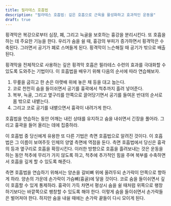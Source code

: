 ```yaml
---
title: 필라테스 호흡법
description: "필라테스 호흡법: 깊은 호흡으로 근육을 활성화하고 효과적인 운동을"
draft: true
---
```


횡격막은 복강으로부터 심장, 폐, 그리고 늑골을 보호하는 흉강을 분리시킨다.
또 호흡을 하는 데 주요한 기능을 한다.
우리가 숨을 쉴 때, 흉강의 부피가 증가하면서 횡격막은 수축된다.
그러면서 공기가 폐로 스며들게 된다.
횡격막이 느슨해질 때 공기가 밖으로 배출된다.

횡격막을 전체적으로 사용하는 깊은 횡격막 호흡은 필라테스 수련의 효과를 극대화할 수 있도록 도와주는 기법이다.
이 호흡법을 배우기 위해 다음의 순서에 따라 연습해보자.

1. 무릎을 굽히고 한 손은 아랫배 위에 놓은 채 등을 대고 눕는다.
2. 코로 천천히 숨을 들이쉬면서 공기를 흉곽에서 척추까지 흘려 넣어준다.
3. 복부, 늑골, 그리고 옆구리를 안쪽으로 끌어당기면서 공기를 들여온 반대의 순서로 몸 밖으로 내뱉는다.
4. 그리고 코로 공기를 내뱉으면서 흉곽이 내려가게 한다.

호흡법을 연습하는 동안 어깨는 내린 상태를 유지하고 숨을 내쉬면서 긴장을 풀어라.
그리고 흉곽을 들어 올리는 데에 집중하라.

이 호흡법 중 당신에게 유용한 또 다른 기법은 측면 호흡법으로 알려진 것이다.
이 호흡법은 그 이름이 보여주듯 인체의 양옆 측면에 역점을 둔다.
측면 호흡법에서 당신은 흉곽의 등과 옆구리로 호흡을 확장시킨다.
이러한 방향으로 호흡을 흘려보내는 것은 운동을 하는 동안 척추에 무리가 가지 않도록 하고, 척추에 추가적인 힘을 주며 복부를 수축하면서 호흡을 깊게 할 수 있도록 해준다.

측면 호흡법을 연습하기 위해서는 양손을 갈비뼈 위에 올려두되 손가락이 안쪽으로 향하게 하라.
양손의 가운데 손가락이 가슴뼈(흉골)에 닿을 것이다.
코로 숨을 들이쉬면서 깊이 호흡할 수 있게 통제하라.
흉곽이 가득 차면서 평상시 숨을 쉴 때처럼 위쪽으로 팽창하기보다는 바깥쪽으로 팽창할 수 있도록 해야 한다.
이렇게 숨을 들이쉬면서 손가락들은 벌어져야 한다.
하지만 숨을 내쉴 때에는 손가락 끝들이 다시 모이게 된다.